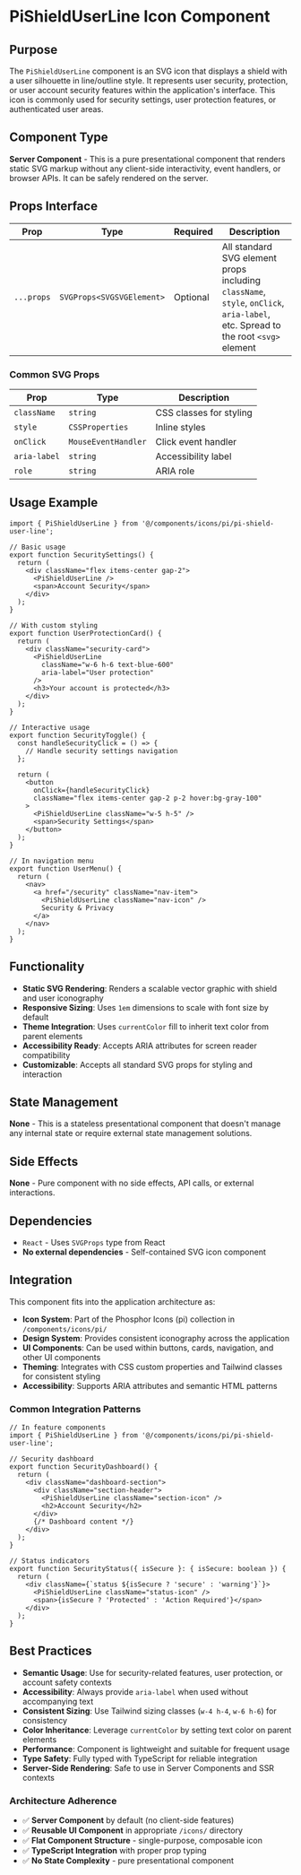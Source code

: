 # PiShieldUserLine Icon Component

## Purpose
The `PiShieldUserLine` component is an SVG icon that displays a shield with a user silhouette in line/outline style. It represents user security, protection, or user account security features within the application's interface. This icon is commonly used for security settings, user protection features, or authenticated user areas.

## Component Type
**Server Component** - This is a pure presentational component that renders static SVG markup without any client-side interactivity, event handlers, or browser APIs. It can be safely rendered on the server.

## Props Interface

| Prop | Type | Required | Description |
|------|------|----------|-------------|
| `...props` | `SVGProps<SVGSVGElement>` | Optional | All standard SVG element props including `className`, `style`, `onClick`, `aria-label`, etc. Spread to the root `<svg>` element |

### Common SVG Props
| Prop | Type | Description |
|------|------|-------------|
| `className` | `string` | CSS classes for styling |
| `style` | `CSSProperties` | Inline styles |
| `onClick` | `MouseEventHandler` | Click event handler |
| `aria-label` | `string` | Accessibility label |
| `role` | `string` | ARIA role |

## Usage Example

```tsx
import { PiShieldUserLine } from '@/components/icons/pi/pi-shield-user-line';

// Basic usage
export function SecuritySettings() {
  return (
    <div className="flex items-center gap-2">
      <PiShieldUserLine />
      <span>Account Security</span>
    </div>
  );
}

// With custom styling
export function UserProtectionCard() {
  return (
    <div className="security-card">
      <PiShieldUserLine 
        className="w-6 h-6 text-blue-600" 
        aria-label="User protection"
      />
      <h3>Your account is protected</h3>
    </div>
  );
}

// Interactive usage
export function SecurityToggle() {
  const handleSecurityClick = () => {
    // Handle security settings navigation
  };

  return (
    <button 
      onClick={handleSecurityClick}
      className="flex items-center gap-2 p-2 hover:bg-gray-100"
    >
      <PiShieldUserLine className="w-5 h-5" />
      <span>Security Settings</span>
    </button>
  );
}

// In navigation menu
export function UserMenu() {
  return (
    <nav>
      <a href="/security" className="nav-item">
        <PiShieldUserLine className="nav-icon" />
        Security & Privacy
      </a>
    </nav>
  );
}
```

## Functionality
- **Static SVG Rendering**: Renders a scalable vector graphic with shield and user iconography
- **Responsive Sizing**: Uses `1em` dimensions to scale with font size by default
- **Theme Integration**: Uses `currentColor` fill to inherit text color from parent elements
- **Accessibility Ready**: Accepts ARIA attributes for screen reader compatibility
- **Customizable**: Accepts all standard SVG props for styling and interaction

## State Management
**None** - This is a stateless presentational component that doesn't manage any internal state or require external state management solutions.

## Side Effects
**None** - Pure component with no side effects, API calls, or external interactions.

## Dependencies
- `React` - Uses `SVGProps` type from React
- **No external dependencies** - Self-contained SVG icon component

## Integration
This component fits into the application architecture as:

- **Icon System**: Part of the Phosphor Icons (pi) collection in `/components/icons/pi/`
- **Design System**: Provides consistent iconography across the application
- **UI Components**: Can be used within buttons, cards, navigation, and other UI components
- **Theming**: Integrates with CSS custom properties and Tailwind classes for consistent styling
- **Accessibility**: Supports ARIA attributes and semantic HTML patterns

### Common Integration Patterns

```tsx
// In feature components
import { PiShieldUserLine } from '@/components/icons/pi/pi-shield-user-line';

// Security dashboard
export function SecurityDashboard() {
  return (
    <div className="dashboard-section">
      <div className="section-header">
        <PiShieldUserLine className="section-icon" />
        <h2>Account Security</h2>
      </div>
      {/* Dashboard content */}
    </div>
  );
}

// Status indicators
export function SecurityStatus({ isSecure }: { isSecure: boolean }) {
  return (
    <div className={`status ${isSecure ? 'secure' : 'warning'}`}>
      <PiShieldUserLine className="status-icon" />
      <span>{isSecure ? 'Protected' : 'Action Required'}</span>
    </div>
  );
}
```

## Best Practices
- **Semantic Usage**: Use for security-related features, user protection, or account safety contexts
- **Accessibility**: Always provide `aria-label` when used without accompanying text
- **Consistent Sizing**: Use Tailwind sizing classes (`w-4 h-4`, `w-6 h-6`) for consistency
- **Color Inheritance**: Leverage `currentColor` by setting text color on parent elements
- **Performance**: Component is lightweight and suitable for frequent usage
- **Type Safety**: Fully typed with TypeScript for reliable integration
- **Server-Side Rendering**: Safe to use in Server Components and SSR contexts

### Architecture Adherence
- ✅ **Server Component** by default (no client-side features)
- ✅ **Reusable UI Component** in appropriate `/icons/` directory
- ✅ **Flat Component Structure** - single-purpose, composable icon
- ✅ **TypeScript Integration** with proper prop typing
- ✅ **No State Complexity** - pure presentational component